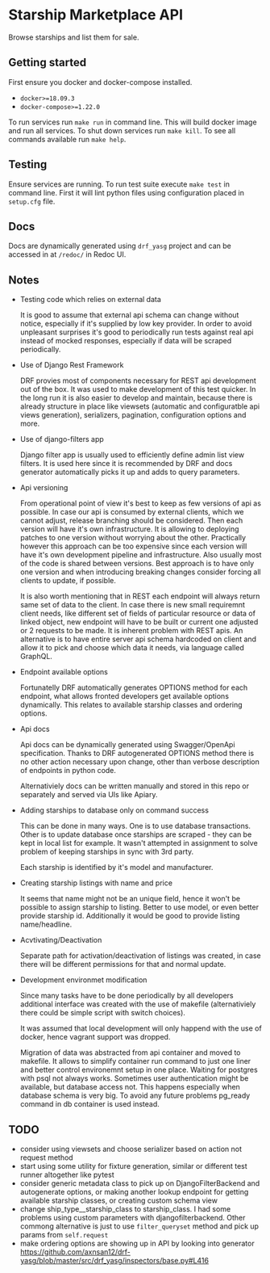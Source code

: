 # Starship Marketplace API

Browse starships and list them for sale.

## Getting started

First ensure you docker and docker-compose installed.

* `docker>=18.09.3`
* `docker-compose>=1.22.0`

To run services run `make run` in command line. This will build docker image
and run all services. To shut down services run `make kill`. To see all commands
available run `make help`.

## Testing

Ensure services are running. To run test suite execute `make test` in command
line. First it will lint python files using configuration placed in `setup.cfg`
file.

## Docs

Docs are dynamically generated using `drf_yasg` project and can be accessed in
at `/redoc/` in Redoc UI.

## Notes

* Testing code which relies on external data

    It is good to assume that external api schema can change without notice,
    especially if it's supplied by low key provider. In order to avoid
    unpleasant surprises it's good to periodically run tests against real api
    instead of mocked responses, especially if data will be scraped
    periodically.

* Use of Django Rest Framework

    DRF provies most of components necessary for REST api development out of the
    box. It was used to make development of this test quicker. In the long run
    it is also easier to develop and maintain, because there is already
    structure in place like viewsets (automatic and configuratble api views
    generation), serializers, pagination, configuration options and more.

* Use of django-filters app

    Django filter app is usually used to efficiently define admin list view
    filters. It is used here since it is recommended by DRF and docs generator
    automatically picks it up and adds to query parameters.

* Api versioning

    From operational point of view it's best to keep as few versions of api as
    possible. In case our api is consumed by external clients, which we cannot
    adjust, release branching should be considered. Then each version will have
    it's own infrastructure. It is allowing to deploying patches to one version
    without worrying about the other. Practically however this approach can be
    too expensive since each version will have it's own development pipeline and
    infrastructure. Also usually most of the code is shared between versions.
    Best approach is to have only one version and when introducing breaking
    changes consider forcing all clients to update, if possible.

    It is also worth mentioning that in REST each endpoint will always return
    same set of data to the client. In case there is new small requiremnt client
    needs, like different set of fields of particular resource or data of linked
    object, new endpoint will have to be built or current one adjusted or 2
    requests to be made. It is inherent problem with REST apis. An alternative
    is to have entire server api schema hardcoded on client and allow it to pick
    and choose which data it needs, via language called GraphQL.

* Endpoint available options

    Fortunatelly DRF automatically generates OPTIONS method for each endpoint,
    what allows fronted developers get available options dynamically. This
    relates to available starship classes and ordering options.

* Api docs

    Api docs can be dynamically generated using Swagger/OpenApi specification.
    Thanks to DRF autogenerated OPTIONS method there is no other action
    necessary upon change, other than verbose description of endpoints in python
    code.

    Alternativiely docs can be written manually and stored in this repo or
    separately and served via UIs like Apiary.

* Adding starships to database only on command success

    This can be done in many ways. One is to use database transactions. Other
    is to update database once starships are scraped - they can be kept in local
    list for example. It wasn't attempted in assignment to solve problem of
    keeping starships in sync with 3rd party.

    Each starship is identified by it's model and manufacturer.

* Creating starship listings with name and price

    It seems that name might not be an unique field, hence it won't be possible
    to assign starship to listing. Better to use model, or even better provide
    starship id. Additionally it would be good to provide listing name/headline.

* Acvtivating/Deactivation

    Separate path for activation/deactivation of listings was created, in case
    there will be different permissions for that and normal update.

* Development environmet modification

    Since many tasks have to be done periodically by all developers additional
    interface was created with the use of makefile (alternativiely there could
    be simple script with switch choices).

    It was assumed that local development will only happend with the use of
    docker, hence vagrant support was dropped.

    Migration of data was abstracted from api container and moved to makefile.
    It allows to simplify container run command to just one liner and better
    control environemnt setup in one place. Waiting for postgres with psql not
    always works. Sometimes user authentication might be available, but database
    access not. This happens especially when database schema is very big. To
    avoid any future problems pg_ready command in db container is used instead.

## TODO

* consider using viewsets and choose serializer based on action not request
  method
* start using some utility for fixture generation, similar or different test
  runner altogether like pytest
* consider generic metadata class to pick up on DjangoFilterBackend and
  autogenerate options, or making another lookup endpoint for getting available
  starship classes, or creating custom schema view
* change ship_type__starship_class to starship_class. I had some problems using
  custom parameters with djangofilterbackend. Other commong alternative is just
  to use `filter_queryset` method and pick up params from `self.request`
* make ordering options are showing up in API by looking into generator
  https://github.com/axnsan12/drf-yasg/blob/master/src/drf_yasg/inspectors/base.py#L416
